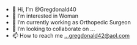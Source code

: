 - 👋 Hi, I’m @Gregdonald40
- 👀 I’m interested in Woman
- 🌱 I’m currently working as Orthopedic Surgeon
- 💞️ I’m looking to collaborate on ...
- 📫 How to reach me ...gregdonald42@aol.com

<!---
Gregdonald40/Gregdonald40 is a ✨ special ✨ repository because its `README.md` (this file) appears on your GitHub profile.
You can click the Preview link to take a look at your changes.
--->
